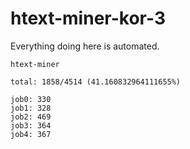# htext-miner-kor-3

Everything doing here is automated.

```
htext-miner

total: 1858/4514 (41.160832964111655%)

job0: 330
job1: 328
job2: 469
job3: 364
job4: 367
```